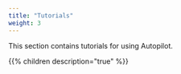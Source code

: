 ```yaml
---
title: "Tutorials"
weight: 3
---
```


This section contains tutorials for using Autopilot.

{{% children description="true" %}}

